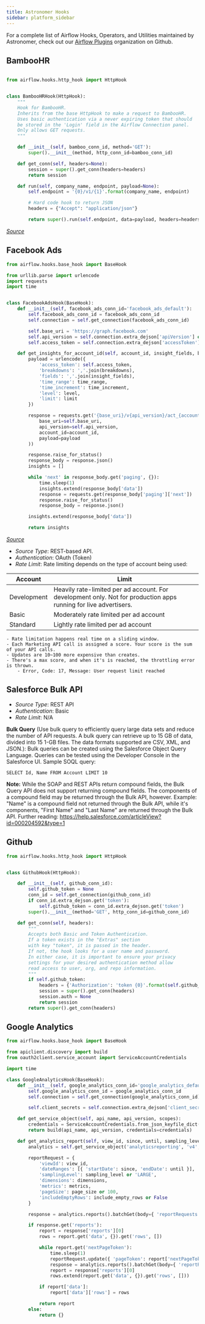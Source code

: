 ```yaml
---
title: Astronomer Hooks
sidebar: platform_sidebar
---
```


For a complete list of Airflow Hooks, Operators, and Utilities maintained by Astronomer, check out our [Airflow Plugins](https://github.com/airflow-plugins?utf8=%E2%9C%93&q=&type=&language=) organization on Github.


## BambooHR

```python

from airflow.hooks.http_hook import HttpHook


class BambooHRHook(HttpHook):
    """
    Hook for BambooHR.
    Inherits from the base HttpHook to make a request to BambooHR.
    Uses basic authentication via a never expiring token that should
    be stored in the 'Login' field in the Airflow Connection panel.
    Only allows GET requests.
    """

    def __init__(self, bamboo_conn_id, method='GET'):
        super().__init__(method, http_conn_id=bamboo_conn_id)

    def get_conn(self, headers=None):
        session = super().get_conn(headers=headers)
        return session

    def run(self, company_name, endpoint, payload=None):
        self.endpoint = '{0}/v1/{1}'.format(company_name, endpoint)

        # Hard code hook to return JSON
        headers = {"Accept": "application/json"}

        return super().run(self.endpoint, data=payload, headers=headers)
```
_[Source](https://github.com/airflow-plugins/bamboo_hr_plugin/blob/master/hooks/bamboo_hr_hook.py)_

## Facebook Ads

```python
from airflow.hooks.base_hook import BaseHook

from urllib.parse import urlencode
import requests
import time


class FacebookAdsHook(BaseHook):
    def __init__(self, facebook_ads_conn_id='facebook_ads_default'):
        self.facebook_ads_conn_id = facebook_ads_conn_id
        self.connection = self.get_connection(facebook_ads_conn_id)

        self.base_uri = 'https://graph.facebook.com'
        self.api_version = self.connection.extra_dejson['apiVersion'] or '2.10'
        self.access_token = self.connection.extra_dejson['accessToken'] or self.connection.password

    def get_insights_for_account_id(self, account_id, insight_fields, breakdowns, time_range, time_increment='all_days', level='ad', limit=100):
        payload = urlencode({
            'access_token': self.access_token,
            'breakdowns': ','.join(breakdowns),
            'fields': ','.join(insight_fields),
            'time_range': time_range,
            'time_increment': time_increment,
            'level': level,
            'limit': limit
        })

        response = requests.get('{base_uri}/v{api_version}/act_{account_id}/insights?{payload}'.format(
            base_uri=self.base_uri,
            api_version=self.api_version,
            account_id=account_id,
            payload=payload
        ))

        response.raise_for_status()
        response_body = response.json()
        insights = []

        while 'next' in response_body.get('paging', {}):
            time.sleep(1)
            insights.extend(response_body['data'])
            response = requests.get(response_body['paging']['next'])
            response.raise_for_status()
            response_body = response.json()

        insights.extend(response_body['data'])

        return insights
```
_[Source](https://github.com/airflow-plugins/facebook_ads_plugin/blob/master/hooks/facebook_ads_hook.py)_

- _Source Type_: REST-based API.
- _Authentication_: OAuth (Token)
- _Rate Limit_: Rate limiting depends on the type of account being used:

|Account     |Limit   |
|---------|------------------|
|Development   |Heavily rate-limited per ad account. For development only. Not for production apps running for live advertisers.             |
|Basic  |Moderately rate limited per ad account             |
|Standard   |Lightly rate limited per ad account             |

```
- Rate limitation happens real time on a sliding window.
- Each Marketing API call is assigned a score. Your score is the sum of your API calls.
- Updates are 10~100 more expensive than creates.
- There's a max score, and when it's is reached, the throttling error is thrown.
	- Error, Code: 17, Message: User request limit reached
```

## Salesforce Bulk API

- _Source Type_: REST API
- _Authentication_: Basic
- _Rate Limit_: N/A

**Bulk Query** (Use bulk query to efficiently query large data sets and reduce the number of API requests. A bulk query can retrieve up to 15 GB of data, divided into 15 1-GB files. The data formats supported are CSV, XML, and JSON.):
Bulk queries can be created using the Salesforce Object Query Language. Queries can be tested using the Developer Console in the Salesforce UI.
Sample SOQL query:
```
SELECT Id, Name FROM Account LIMIT 10
```
**Note:** While the SOAP and REST APIs return compound fields, the Bulk Query API does not support returning compound fields. The components of a compound field may be returned through the Bulk API, however. Example: "Name" is a compound field not returned through the Bulk API, while it's components, "First Name" and "Last Name" are returned through the Bulk API. Further reading: https://help.salesforce.com/articleView?id=000204592&type=1

## Github

```python
from airflow.hooks.http_hook import HttpHook


class GithubHook(HttpHook):

    def __init__(self, github_conn_id):
        self.github_token = None
        conn_id = self.get_connection(github_conn_id)
        if conn_id.extra_dejson.get('token'):
            self.github_token = conn_id.extra_dejson.get('token')
        super().__init__(method='GET', http_conn_id=github_conn_id)

    def get_conn(self, headers):
        """
        Accepts both Basic and Token Authentication.
        If a token exists in the "Extras" section
        with key "token", it is passed in the header.
        If not, the hook looks for a user name and password.
        In either case, it is important to ensure your privacy
        settings for your desired authentication method allow
        read access to user, org, and repo information.
        """
        if self.github_token:
            headers = {'Authorization': 'token {0}'.format(self.github_token)}
            session = super().get_conn(headers)
            session.auth = None
            return session
        return super().get_conn(headers)
```
## Google Analytics

```python
from airflow.hooks.base_hook import BaseHook

from apiclient.discovery import build
from oauth2client.service_account import ServiceAccountCredentials

import time

class GoogleAnalyticsHook(BaseHook):
    def __init__(self, google_analytics_conn_id='google_analytics_default'):
        self.google_analytics_conn_id = google_analytics_conn_id
        self.connection = self.get_connection(google_analytics_conn_id)

        self.client_secrets = self.connection.extra_dejson['client_secrets']

    def get_service_object(self, api_name, api_version, scopes):
        credentials = ServiceAccountCredentials.from_json_keyfile_dict(self.client_secrets, scopes)
        return build(api_name, api_version, credentials=credentials)

    def get_analytics_report(self, view_id, since, until, sampling_level, dimensions, metrics, page_size, include_empty_rows):
        analytics = self.get_service_object('analyticsreporting', 'v4', ['https://www.googleapis.com/auth/analytics.readonly'])

        reportRequest = {
            'viewId': view_id,
            'dateRanges': [{ 'startDate': since, 'endDate': until }],
            'samplingLevel': sampling_level or 'LARGE',
            'dimensions': dimensions,
            'metrics': metrics,
            'pageSize': page_size or 100,
            'includeEmptyRows': include_empty_rows or False
        }

        response = analytics.reports().batchGet(body={ 'reportRequests': [reportRequest] }).execute()

        if response.get('reports'):
            report = response['reports'][0]
            rows = report.get('data', {}).get('rows', [])

            while report.get('nextPageToken'):
                time.sleep(1)
                reportRequest.update({ 'pageToken': report['nextPageToken'] })
                response = analytics.reports().batchGet(body={ 'reportRequests': [reportRequest] }).execute()
                report = response['reports'][0]
                rows.extend(report.get('data', {}).get('rows', []))

            if report['data']:
                report['data']['rows'] = rows

            return report
        else:
            return {}
```


